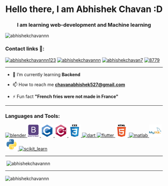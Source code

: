 <h1 align="center">Hello there, I am Abhishek Chavan :D</h1>
<h3 align="center">I am learning web-development and Machine learning</h3>

<p align="left"> <img src="https://komarev.com/ghpvc/?username=abhishekchavannn&label=Profile%20views&color=01da6a&style=flat-square" alt="abhishekchavannn" /> </p>
<h3 align="left">Contact links 📱:</h3>
<p align="left">
<a href="https://linkedin.com/in/abhishekchavannn123" target="blank"><img align="center" src="https://raw.githubusercontent.com/rahuldkjain/github-profile-readme-generator/master/src/images/icons/Social/linked-in-alt.svg" alt="abhishekchavannn123" height="30" width="40" /></a>
<a href="https://instagram.com/abhishekchavannn" target="blank"><img align="center" src="https://raw.githubusercontent.com/rahuldkjain/github-profile-readme-generator/master/src/images/icons/Social/instagram.svg" alt="abhishekchavannn" height="30" width="40" /></a>
<a href="https://www.behance.net/abhishekchavan7" target="blank"><img align="center" src="https://raw.githubusercontent.com/rahuldkjain/github-profile-readme-generator/master/src/images/icons/Social/behance.svg" alt="abhishekchavan7" height="30" width="40" /></a>
<a href="https://discord.gg/8779" target="blank"><img align="center" src="https://raw.githubusercontent.com/rahuldkjain/github-profile-readme-generator/master/src/images/icons/Social/discord.svg" alt="8779" height="30" width="40" /></a>
</p>

<hr>

- 🌱 I’m currently learning **Backend**

- 📫 How to reach me **chavanabhishek527@gmail.com**

- ⚡ Fun fact **"French fries were not made in France"**


<hr>
<h3 align="left">Languages and Tools:</h3>
<a href="https://www.blender.org/" target="_blank"> <img src="https://download.blender.org/branding/community/blender_community_badge_white.svg" alt="blender" width="40" height="40"/> </a> <a href="https://getbootstrap.com" target="_blank"> <img src="https://raw.githubusercontent.com/devicons/devicon/master/icons/bootstrap/bootstrap-plain-wordmark.svg" alt="bootstrap" width="40" height="40"/> </a> <a href="https://www.cprogramming.com/" target="_blank"> <img src="https://raw.githubusercontent.com/devicons/devicon/master/icons/c/c-original.svg" alt="c" width="40" height="40"/> </a> <a href="https://www.w3schools.com/cpp/" target="_blank"> <img src="https://raw.githubusercontent.com/devicons/devicon/master/icons/cplusplus/cplusplus-original.svg" alt="cplusplus" width="40" height="40"/> </a> <a href="https://www.w3schools.com/css/" target="_blank"> <img src="https://raw.githubusercontent.com/devicons/devicon/master/icons/css3/css3-original-wordmark.svg" alt="css3" width="40" height="40"/> </a> <a href="https://dart.dev" target="_blank"> <img src="https://www.vectorlogo.zone/logos/dartlang/dartlang-icon.svg" alt="dart" width="40" height="40"/> </a> <a href="https://flutter.dev" target="_blank"> <img src="https://www.vectorlogo.zone/logos/flutterio/flutterio-icon.svg" alt="flutter" width="40" height="40"/> </a> <a href="https://www.w3.org/html/" target="_blank"> <img src="https://raw.githubusercontent.com/devicons/devicon/master/icons/html5/html5-original-wordmark.svg" alt="html5" width="40" height="40"/> </a> <a href="https://www.mathworks.com/" target="_blank"> <img src="https://upload.wikimedia.org/wikipedia/commons/2/21/Matlab_Logo.png" alt="matlab" width="40" height="40"/> </a> <a href="https://www.mysql.com/" target="_blank"> <img src="https://raw.githubusercontent.com/devicons/devicon/master/icons/mysql/mysql-original-wordmark.svg" alt="mysql" width="40" height="40"/> </a> <a href="https://www.python.org" target="_blank"> <img src="https://raw.githubusercontent.com/devicons/devicon/master/icons/python/python-original.svg" alt="python" width="40" height="40"/> </a> <a href="https://scikit-learn.org/" target="_blank"> <img src="https://upload.wikimedia.org/wikipedia/commons/0/05/Scikit_learn_logo_small.svg" alt="scikit_learn" width="40" height="40"/> </a> </p>

<hr>

<p>&nbsp;<img align="center" src="https://github-readme-stats.vercel.app/api?username=abhishekchavannn&show_icons=true&theme=dark&title_color=ffffff&text_color=ffffff&locale=en" alt="abhishekchavannn" /></p>
<hr>
<p><img align="center" src="https://github-readme-streak-stats.herokuapp.com/?user=abhishekchavannn&theme=dark" alt="abhishekchavannn" /></p>
